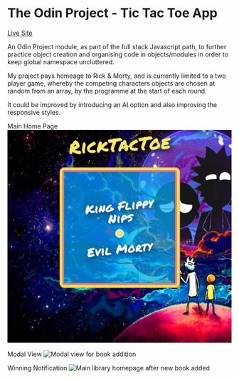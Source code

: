 # The Odin Project - Tic Tac Toe App 

[Live Site](https://danphillipsuk.github.io/ricktactoe/)

An Odin Project module, as part of the full stack Javascript path, to further practice object creation and organising code in objects/modules in order to keep global namespace uncluttered.

My project pays homeage to Rick & Morty, and is currently limited to a two player game, whereby the competing characters objects are chosen at random from an array, by the programme at the start of each round.

It could be improved by introducing an AI option and also improving the responsive styles.

Main Home Page
![Main game homepage view](/images/main.png?raw=true "Home Page")

Modal View
![Modal view for book addition](/images/modalView_theOdinProject.png?raw=true "Modal view")

Winning Notification
![Main library homepage after new book added](/images/bookAdded_theOdinProject.png?raw=true "Updated homepage")